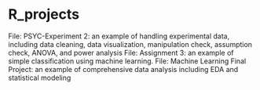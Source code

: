 # R_projects
File: PSYC-Experiment 2: an example of handling experimental data, including data cleaning, data visualization, manipulation check, assumption check, ANOVA, and power analysis
File: Assignment 3: an example of simple classification using machine learning.
File: Machine Learning Final Project: an example of comprehensive data analysis including EDA and statistical modeling
